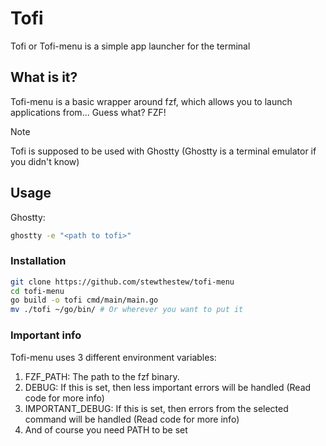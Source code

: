 # Tofi
Tofi or Tofi-menu is a simple app launcher for the terminal

## What is it? 
Tofi-menu is a basic wrapper around fzf, which allows you to launch applications from... Guess what? FZF!

> [!NOTE]
> Tofi is supposed to be used with Ghostty (Ghostty is a terminal emulator if you didn't know)

## Usage

Ghostty:
```bash
ghostty -e "<path to tofi>"
```

### Installation

```bash
git clone https://github.com/stewthestew/tofi-menu
cd tofi-menu
go build -o tofi cmd/main/main.go
mv ./tofi ~/go/bin/ # Or wherever you want to put it
```
### Important info
Tofi-menu uses 3 different environment variables:

1. FZF_PATH: The path to the fzf binary.
2. DEBUG: If this is set, then less important errors will be handled (Read code for more info)
3. IMPORTANT_DEBUG: If this is set, then errors from the selected command will be handled (Read code for more info)
4. And of course you need PATH to be set

